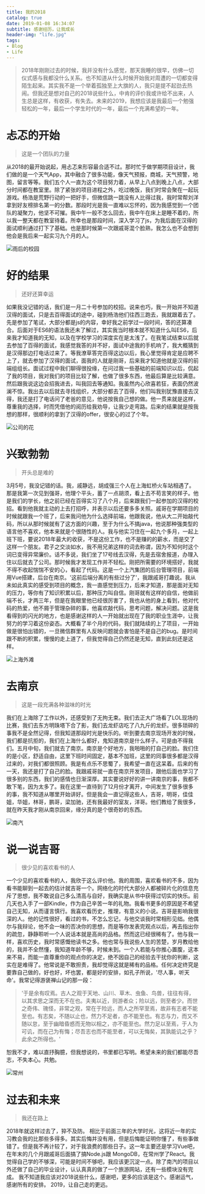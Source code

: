 ```yaml
---
title: 我的2018
catalog: true
date: 2019-01-08 16:34:07
subtitle: 感谢经历，让我成长
header-img: "life.jpg"
tags: 
- Blog
- Life
---
```


>2018年刚刚过去的时候，我并没有什么感觉，那天我睡的很早，仿佛一切仪式感与我都没什么关系。也不知道从什么时候开始我对周遭的一切都变得陌生起来。其实我不是一个举着孤独至上大旗的人，我只是提不起劲去热闹。但我还是想对自己的2018说些什么，中肯的评价我或许给不出来，人生总是这样，有收获，有失去。未来的2019，我想应该是我最后一个勉强轻松的一年，最后一个学生时代的一年，最后一个充满希望的一年。

# 忐忑的开始

>这是一个团队的力量

从2018的最开始说起，用忐忑来形容最合适不过。那时忙于做学期项目设计，我们做的是一个天气App，其中融合了很多功能，像天气预报，商城，天气预警，地图，留言等等。我们五个人一直为这个项目努力着，从早上八点到晚上八点，大部分时间都在教室里。除了紧张的项目进程之外，吃过晚饭，我们时常会聚在一起玩游戏。杨浩是荒野行动的一把好手，但微信跳一跳没有人比得过我，我时常帮刘洋拿到好友榜排名第一的分数。那段时光是我一直难以忘怀的，因为我感觉到一个团队的凝聚力，他坚不可摧。我中午一般不怎么回去，我中午在床上是睡不着的，所以我一整天都在教室待着。所幸也是那段时间，深入学习了js，为我后面在汉得的面试顺利通过打下了基础。也是那时候第一次跟戚哥混个脸熟，我怎么也不会想到他会是我后来一起实习九个月的人。

![雨后的校园](https://purewy.github.io/img/2018/201801.jpg)

# 好的结果

>还好还算幸运

如果我没记错的话，我们是一月二十号参加的校招。说来也巧，我一开始并不知道汉得的面试，只是去百得面试的途中，碰到杨浩他们往西三跑去，我就跟着去了。先是参加了笔试，大部分都是js的内容，幸好我之前学过一段时间，答的还算凑合。后面对于ES6的语法我还未了解过，其实我当时根本就不知道什么叫ES6，后来我才知道我的无知，以及在学校学习的深度实在是太浅了。在我笔试结束以后就去参加了百得的面试，我感觉我答的并不好，面试中途我的手机响了，我大概猜到是汉得那边打电话过来了。等我潦草答完百得这边以后，我心里觉得肯定是应聘不上了，就去参加了汉得的面试，面我的人就是刚哥，后来我才知道他就是汉得的前端组组长。面试过程中我们聊得很投缘，在问过我一些基础的前端知识以后，侃起了我的项目，我对我们的项目比较了解，也做了很多东西，他最后算是比较满意。然后跟我说这边会招我进去，叫我回去等通知。我虽然内心欣喜若狂，表面仍然波澜不惊。我出去以后就去寻找组织，大部分都去了百得，他们叫我别犹豫直接去汉得，我还是打了电话问了老爸的意见，他说按我自己想的做。他一贯来就是这样，尊重我的选择，时而凭借他的阅历给我劝导，让我少走弯路。后来的结果就是按我想的那样，很顺利的拿到了汉得的offer，很安心的过了个年。

![公司的花](https://purewy.github.io/img/2018/201803.jpg)

# 兴致勃勃

>开头总是难的

3月5号，我没记错的话。我，戚静远，胡成强三个人在上海虹桥火车站相遇了。那是我第一次见到强哥，他理个平头，蓄了一点胡须，看上去不苟言笑的样子。他是我们的学长，他之前已经在百得实习了八个月，后来跟我们一起参加的汉得的校招。看到他我就主动的上去打招呼，并表示以后还要多多关照。戚哥在学期项目的时候就跟我一个班了，后来我问他为什么选择前端，他跟我说，他从大二开始敲代码，所以从那时候就有了这方面的兴趣，至于为什么不搞java，他说那种强类型的语言他不喜欢，他本来就是个很随性的人。我与他实习住在一起九个多月，一起上班下班，要说2018年最大的收获，不是这份工作，也不是赚的的薪水，而是交了这样一个朋友。君子之交淡如水，我不用兄弟这样的词去称谓，因为不知何时这个词已变得异常廉价。话不多说，我们坐了17号线去汉得，先是去宿舍报道，办理入住以后就去了公司。那时候我才发现工作并不轻松。刚把所需要的环境搭好，我就不得不收起惴惴不安的心，看起了代码。这是一个上汽集团的后台管理项目，前端用Vue搭建，后台在南京。'这前后端分离的有些过分了'，我跟戚哥打趣说。我从未如此真实的感受到项目的概念，我一直感觉到压力，后来才知道，那是面对无知的压力，等你有了知识积累以后，那种压力叫自信。刚哥就有这样的自信，他做前端不长，才两三年，但是在我眼里他已经很厉害了，我也从他的身上看到，他对代码的热爱，他不屑于管理杂碎的事，他喜欢敲代码，思考问题，解决问题。这是我看得到的闪光的地方，也是感谢这样的人一开始就出现在了我的职业生涯中，让我努力的学习着这份姿态。大概看了半个月的代码，我们就陆续的上了项目，一开始做是很怕出错的，一旦微信群里有人反映问题就会害怕是不是自己的bug。是时间跟不断的积累，慢慢的走上道了，但我觉得自己仍然还是无知，直到此刻还是这样。

![上海外滩](https://purewy.github.io/img/2018/201804.jpg)

# 去南京

>这是一段充满各种滋味的时光

我们在上海除了工作以外，还感受到了无拘无束。我们去正大广场看了LOL现场的比赛，我们去东方明珠塔下合了影，我们去龙虾店吃了八九斤的龙虾。很多琐碎的事我不是全然记得，但我知道那段时光是快乐的。听到要去南京现场开发的时候，我们都是抗拒的，我们在上海什么都好，鬼知道南京是什么样子。可是由不得我们。五月中旬，我们就去了南京。南京是个好地方，我啪啪的打自己的脸。我们住的是小区，舒适自由，这里下班时间固定，基本不加班，这里的同事很多都是汉得过来的，对我们都很照顾。我是有点乐不思蜀了，我希望一直在这呆着。后来的有一天，我还是打了自己的脸。我跟戚哥就一直在南京开发项目，跟他后面也学习了很多别的东西，我们的感情也日渐深厚。其实要说好好的讲一讲南京的事，我都不敢下笔，因为太多了。我在这里一直待到了12月份才离开，中间发生了很多很多的事，我不知道从哪里开始讲好。但是我会一直记得这些人，吉哥，明哥，佳佳姐，华姐，林哥，鹏哥，梁加驰，还有我最好的室友，洋哥。他们教给了我很多，就在昨天我才刚从南京回来，缘分真的是个很奇妙的东西。

![南汽](https://purewy.github.io/img/2018/201805.jpg)

# 说一说吉哥

>很少见的喜欢看书的人

一个少见的喜欢看书的人，我欣于这么评价他。我的周围，喜欢看书的不多，因为看书能聊到一起去的估计就吉哥一个。网络化的时代大部分人都被碎片化的信息充斥了思想，我不敢说自己多么清高与自好，我确实是从书中获得过切实的快乐。前几天也入手了一部Kindle，作为自己辛苦一年的礼物。我看书更多的原因是不希望自己无知，从而谨言慎行。我喜欢看历史，推理，有意义的小说。吉哥是影响我很深的人。他的记性很好，看过的书，不怎么忘记，与他交谈我时常相形见绌。他偶尔与我辩论，他不会一味的否决你的思想，而是等你发表完观点以后，再去指出你的疏忽，静静聆听一个人说话本就是高尚的品格。然而这已经很稀有了。他与我一样，喜欢历史，我时常感慨他读书之多。他也常与我说些人生的苦楚，岁月教给他的，我并不全然懂，我知道年龄不够，时候未到。一个人若能与你推心置腹，这本来不易，而能一直尊重你的观点你的决定，绝不因自己的经验去干扰你的判断，这实在是难得了。他常说是不敢担责，我却觉得这就是稀有的品格。任何决定终究是要靠自己做的，好也好，坏也罢，都是好的安排，如孔子所说，'尽人事，听天命'。我常记得游褒禅山记的那一段：
>'于是余有叹焉。古人之观于天地、山川、草木、虫鱼、鸟兽，往往有得，以其求思之深而无不在也。夫夷以近，则游者众；险以远，则至者少。而世之奇伟、瑰怪，非常之观，常在于险远，而人之所罕至焉，故非有志者不能至也。有志矣，不随以止也，然力不足者，亦不能至也。有志与力，而又不随以怠，至于幽暗昏惑而无物以相之，亦不能至也。然力足以至焉，于人为可讥，而在己为有悔；尽吾志也而不能至者，可以无悔矣，其孰能讥之乎？此余之所得也。'

恕我不才，难以直抒胸臆，但我想说的，书里都已写明。希望未来的我们都能尽吾志，不失本心。共勉。

![常州](https://purewy.github.io/img/2018/201806.jpg)

# 过去和未来

>我还在路上

2018年就这样过去了，猝不及防。
相比于前面三年的大学时光，这将近一年的实习教会我的比那些多得多。其实后悔并没有用，但是后悔能证明你懂了，有些事做错了。但是我不再计较了，对于我浪费的那些日子。这一年主要还是学习Vue吧，在年末的几个月跟戚哥后面搞了搞Node.js跟 MongoDB，在常州学了React。我觉得自己学的不够深，可能是时间不够吧，我应该更沉淀一点。除了南汽的项目以外还做了自己的毕业设计，认认真真的做了一个旅游网站，还有一些模块没有完成。
我不知道我应该对2018说些什么，感谢吧，更多的应该是这个。感谢运气，感谢所有的安排。
2019，让自己走的更远。

